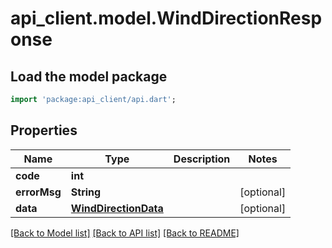 # api_client.model.WindDirectionResponse

## Load the model package
```dart
import 'package:api_client/api.dart';
```

## Properties
Name | Type | Description | Notes
------------ | ------------- | ------------- | -------------
**code** | **int** |  | 
**errorMsg** | **String** |  | [optional] 
**data** | [**WindDirectionData**](WindDirectionData.md) |  | [optional] 

[[Back to Model list]](../README.md#documentation-for-models) [[Back to API list]](../README.md#documentation-for-api-endpoints) [[Back to README]](../README.md)


